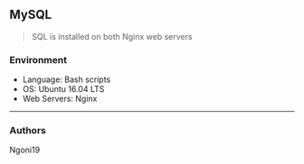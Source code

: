## MySQL 
> SQL is installed on both Nginx web servers 


### Environment
* Language: Bash scripts
* OS: Ubuntu 16.04 LTS
* Web Servers:  Nginx
---
### Authors
Ngoni19
